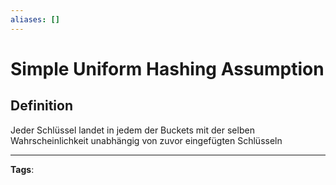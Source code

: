 ```yaml
---
aliases: []
---
```


# Simple Uniform Hashing Assumption

## Definition

Jeder Schlüssel landet in jedem der Buckets mit der selben Wahrscheinlichkeit unabhängig von zuvor eingefügten Schlüsseln

---

**Tags**:
